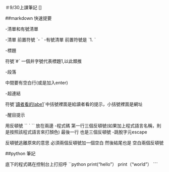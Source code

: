 ＃9/30上課筆記
[]







##markdown 快速提要

-清單和有號清單

 -清單 前置符號 ˋ- ˋ
 -有號清單 前置符號是 ˋ1. ˋ

-標題

符號ˋ#ˋ 一個井字號代表標題1,以此類推

-段落

中間要有空白行(或是加入enter)

-超連結

符號ˋ[讀者看的labe1](網址)ˋ中括號裡面是給讀者看的提示，小括號裡面是網址

-醒目提示

用反頓號 ˋˋ ˋ ˋˋ 放在兩邊
-程式碼
第一行三個反頓號(如果加上程式語言名稱，則是按照該程式語言來打顏色) 最後一行 也是三個反頓號
-跳脫字元escape

 反頓號逃離原來的意思 必須兩個反頓號加一個空白 然後結尾也是 空白兩個反頓號


##python 筆記

底下的程式碼在控制台上打招呼
 ˋˋpython
print(“hello”）
print（“world”）
ˋˋˋ

